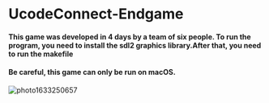 ﻿# UcodeConnect-Endgame

<h4>This game was developed in 4 days by a team of six people. To run the program, you need to install the sdl2 graphics library.After that, you need to run the makefile</h4>
<h4>Be careful, this game can only be run on macOS. </h4>

![photo1633250657](https://user-images.githubusercontent.com/92023832/137321319-c6aec6a6-ee34-4fad-83f8-7ec2f9e15f54.jpeg)
